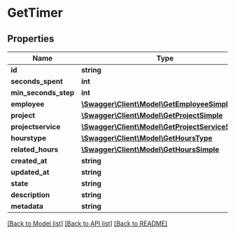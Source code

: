 # GetTimer

## Properties

 Name                 | Type                                                                            | Description | Notes      
----------------------|---------------------------------------------------------------------------------|-------------|------------
 **id**               | **string**                                                                      |             | [optional] 
 **seconds_spent**    | **int**                                                                         |             | [optional] 
 **min_seconds_step** | **int**                                                                         |             | [optional] 
 **employee**         | [**\Swagger\Client\Model\GetEmployeeSimple**](GetEmployeeSimple.md)             |             | [optional] 
 **project**          | [**\Swagger\Client\Model\GetProjectSimple**](GetProjectSimple.md)               |             | [optional] 
 **projectservice**   | [**\Swagger\Client\Model\GetProjectServiceSimple**](GetProjectServiceSimple.md) |             | [optional] 
 **hourstype**        | [**\Swagger\Client\Model\GetHoursType**](GetHoursType.md)                       |             | [optional] 
 **related_hours**    | [**\Swagger\Client\Model\GetHoursSimple**](GetHoursSimple.md)                   |             | [optional] 
 **created_at**       | **string**                                                                      |             | [optional] 
 **updated_at**       | **string**                                                                      |             | [optional] 
 **state**            | **string**                                                                      |             | [optional] 
 **description**      | **string**                                                                      |             | [optional] 
 **metadata**         | **string**                                                                      | JSON        | [optional] 

[[Back to Model list]](../README.md#documentation-for-models) [[Back to API list]](../README.md#documentation-for-api-endpoints) [[Back to README]](../README.md)


